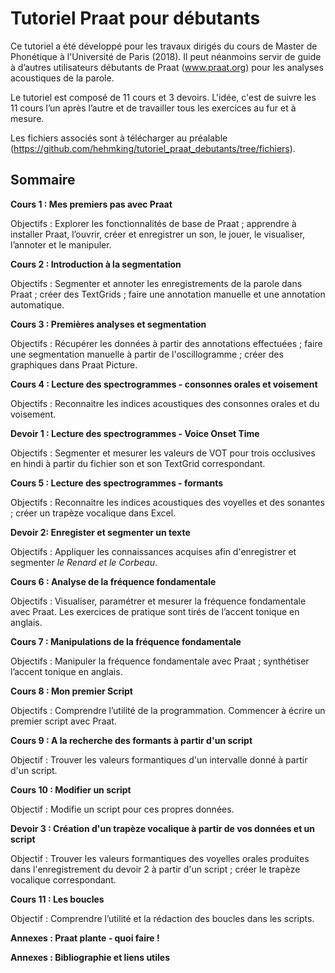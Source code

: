# Tutoriel Praat pour débutants
Ce tutoriel a été développé pour les travaux dirigés du cours de Master de Phonétique à l'Université de Paris (2018). Il peut néanmoins servir de guide à d’autres utilisateurs débutants de Praat (www.praat.org) pour les analyses acoustiques de la parole.

Le tutoriel est composé de 11 cours et 3 devoirs. L'idée, c'est de suivre les 11 cours l’un après l’autre et de travailler tous les exercices au fur et à mesure. 

Les fichiers associés sont à télécharger au préalable (https://github.com/hehmking/tutoriel_praat_debutants/tree/fichiers). 

## Sommaire

**Cours 1 : Mes premiers pas avec Praat**

Objectifs : Explorer les fonctionnalités de base de Praat ; apprendre à installer Praat, l’ouvrir, créer et enregistrer un son, le jouer, le visualiser, l’annoter et le manipuler.

**Cours 2 : Introduction à la segmentation**

Objectifs : Segmenter et annoter les enregistrements de la parole dans Praat ; créer des TextGrids ; faire une annotation manuelle et une annotation automatique.

**Cours 3 : Premières analyses et segmentation**

 Objectifs : Récupérer les données à partir des annotations effectuées ; faire une segmentation manuelle à partir de l'oscillogramme ; créer des graphiques dans Praat Picture.

**Cours 4 : Lecture des spectrogrammes - consonnes orales et voisement**

  Objectifs : Reconnaitre les indices acoustiques des consonnes orales et du voisement.

**Devoir 1 : Lecture des spectrogrammes - Voice Onset Time**

Objectifs : Segmenter et mesurer les valeurs de VOT pour trois occlusives en hindi à partir du fichier son et son TextGrid correspondant. 

**Cours 5 : Lecture des spectrogrammes - formants**

Objectifs : Reconnaitre les indices acoustiques des voyelles et des sonantes ; créer un trapèze vocalique dans Excel.  

**Devoir 2: Enregister et segmenter un texte**

Objectifs : Appliquer les connaissances acquises afin d'enregistrer et segmenter _le Renard et le Corbeau_.

**Cours 6 : Analyse de la fréquence fondamentale**

Objectifs : Visualiser, paramétrer et mesurer la fréquence fondamentale avec Praat. Les exercices de pratique sont tirés de l’accent tonique en anglais.

**Cours 7 : Manipulations de la fréquence fondamentale**

Objectifs : Manipuler la fréquence fondamentale avec Praat ; synthétiser l’accent tonique en anglais.

**Cours 8 : Mon premier Script**

Objectifs : Comprendre l’utilité de la programmation. Commencer à écrire un premier script avec Praat. 

**Cours 9 : A la recherche des formants à partir d'un script**

Objectif : Trouver les valeurs formantiques d'un intervalle donné à partir d'un script. 

**Cours 10 : Modifier un script**

Objectif : Modifie un script pour ces propres données. 

**Devoir 3 : Création d'un trapèze vocalique à partir de vos données et un script**

Objectif : Trouver les valeurs formantiques des voyelles orales produites dans l'enregistrement du devoir 2 à partir d'un script ; créer le trapèze vocalique correspondant.  

**Cours 11 : Les boucles**

Objectif : Comprendre l’utilité et la rédaction des boucles dans les scripts.   

**Annexes : Praat plante - quoi faire !**

**Annexes : Bibliographie et liens utiles**




